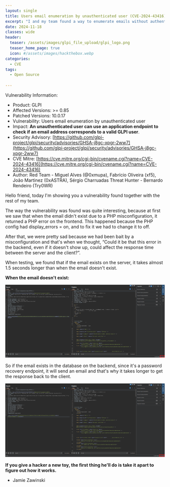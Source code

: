 ```yaml
---
layout: single
title: Users email enumeration by unauthenticated user (CVE-2024-43416)
excerpt: "I and my team found a way to enumerate emails without authentication in GLPI"
date: 2024-11-18
classes: wide
header:
  teaser: /assets/images/glpi_file_upload/glpi_logo.png
  teaser_home_page: true
  icon: #/assets/images/hackthebox.webp
categories:
  - CVE
tags:
  - Open Source
  
---
```

Vulnerability Information:
- Product: GLPI
- Affected Versions: >= 0.85
- Patched Versions: 10.0.17
- Vulnerability: Users email enumeration by unauthenticated user
- Impact: <strong>An unauthenticated user can use an application endpoint to check if an email address corresponds to a valid GLPI user</strong>.
- Security Advisory: [https://github.com/glpi-project/glpi/security/advisories/GHSA-j8gc-xpgr-2ww7](https://github.com/glpi-project/glpi/security/advisories/GHSA-j8gc-xpgr-2ww7)
- CVE Mitre: [https://cve.mitre.org/cgi-bin/cvename.cgi?name=CVE-2024-43416](https://cve.mitre.org/cgi-bin/cvename.cgi?name=CVE-2024-43416)
- Author: Red Team - Miguel Alves (@0xmupa), Fabrício Oliveira (xf5), João Martinez (0xASTRA), Sérgio Charruadas Threat Hunter - Bernardo Rendeiro (Try0WR)

Hello friend, today I'm showing you a vulnerability found together with the rest of my team.

The way the vulnerability was found was quite interesting, because at first we saw that when the email didn't exist 
due to a PHP misconfiguration, it returned a PHP error on the frontend. 
This happened because the PHP config had display_errors = on, and to fix it we had to change it to off.

After that, we were pretty sad because we had been bait by a misconfiguration and that's when we thought, “Could it be that this error in the backend, even if it doesn't show up, could affect the response time between the server and the client?”. 

When testing, we found that if the email exists on the server, it takes almost 1.5 seconds longer than when the email doesn't exist.

<strong>When the email doesn't exist:</strong>

![](/assets/images/glpi_email_enumeration/image1.png)

So if the email exists in the database on the backend, since it's a password recovery endpoint, it will send an email and that's why it takes longer to get the response back to the client.

![](/assets/images/glpi_email_enumeration/image2.png)


<strong>If you give a hacker a new toy, the first thing he'll do is take it apart to figure out how it works.</strong>

- Jamie Zawinski

